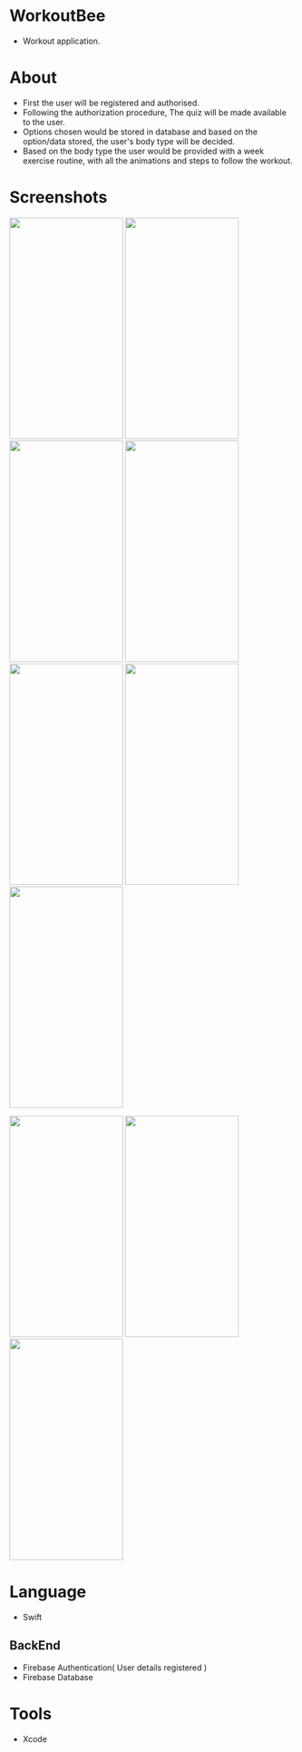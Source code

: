 # WorkoutBee
* Workout application.

# About
* First the user will be registered and authorised.
* Following the authorization procedure, The quiz will be made available to the user.
* Options chosen would be stored in database and based on the option/data stored, the user's body type will be decided.
* Based on the body type the user would be provided with a week exercise routine, with all the animations and steps to follow the workout.

# Screenshots
<img src="https://user-images.githubusercontent.com/88151137/198125034-fd94d3b6-6633-44ab-a36a-31a9badb4c87.png" width="200" height="390">                                        <img src="https://user-images.githubusercontent.com/88151137/198125172-e7879cfb-37a3-4ffa-8427-539bf8b87b79.png" width="200" height="390">                     <img src="https://user-images.githubusercontent.com/88151137/198124369-b390b7eb-e2d7-4962-a60f-fb7ef3744d8d.png" width="200" height="390">
<img src="https://user-images.githubusercontent.com/88151137/198125645-906ac8a6-bc84-46b3-9d74-64521773f718.png" width="200" height="390">
<img src="https://user-images.githubusercontent.com/88151137/198125960-004b750e-ec83-4619-80c7-e42099de7715.png" width="200" height="390">
<img src="https://user-images.githubusercontent.com/88151137/198126200-f70720ed-7a6e-45af-b4f1-dc43955a8bb3.png" width="200" height="390">            <img src="https://user-images.githubusercontent.com/88151137/198126240-7b8ff77e-8067-4a9b-85c6-3bd98f28e8fb.png" width="200" height="390">

<img src="https://user-images.githubusercontent.com/88151137/198126747-61853101-58c4-439f-9f4c-afc028d50888.png" width="200" height="390">                                  <img src="https://user-images.githubusercontent.com/88151137/198126757-1fafa01a-7970-4f11-be18-0801c2738233.png" width="200" height="390">                            <img src="https://user-images.githubusercontent.com/88151137/198126774-adffe2b1-6999-4a1a-afc3-5a5c6e73c88d.png" width="200" height="390">


# Language 
* Swift

## BackEnd
* Firebase Authentication( User details registered )
* Firebase Database

# Tools
* Xcode 
